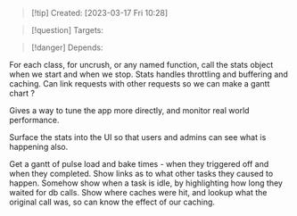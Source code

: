 
>[!tip] Created: [2023-03-17 Fri 10:28]

>[!question] Targets: 

>[!danger] Depends: 

For each class, for uncrush, or any named function, call the stats object when we start and when we stop.
Stats handles throttling and buffering and caching.
Can link requests with other requests so we can make a gantt chart ?

Gives a way to tune the app more directly, and monitor real world performance.

Surface the stats into the UI so that users and admins can see what is happening also.

Get a gantt of pulse load and bake times - when they triggered off and when they completed.
Show links as to what other tasks they caused to happen.
Somehow show when a task is idle, by highlighting how long they waited for db calls.
Show where caches were hit, and lookup what the original call was, so can know the effect of our caching.
